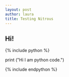 ```yaml
---
layout: post
author: laura
title: Testing Nitrous
---
```


## Hi!

{% include python %}

print ("Hi I am python code.")

{% include endpython %}